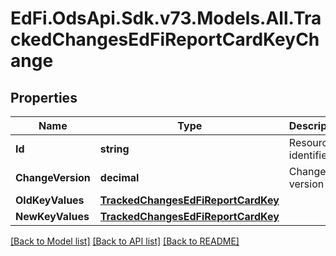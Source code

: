 # EdFi.OdsApi.Sdk.v73.Models.All.TrackedChangesEdFiReportCardKeyChange

## Properties

Name | Type | Description | Notes
------------ | ------------- | ------------- | -------------
**Id** | **string** | Resource identifier | [optional] 
**ChangeVersion** | **decimal** | Change version | [optional] 
**OldKeyValues** | [**TrackedChangesEdFiReportCardKey**](TrackedChangesEdFiReportCardKey.md) |  | [optional] 
**NewKeyValues** | [**TrackedChangesEdFiReportCardKey**](TrackedChangesEdFiReportCardKey.md) |  | [optional] 

[[Back to Model list]](../../README.md#documentation-for-models) [[Back to API list]](../../README.md#documentation-for-api-endpoints) [[Back to README]](../../README.md)

